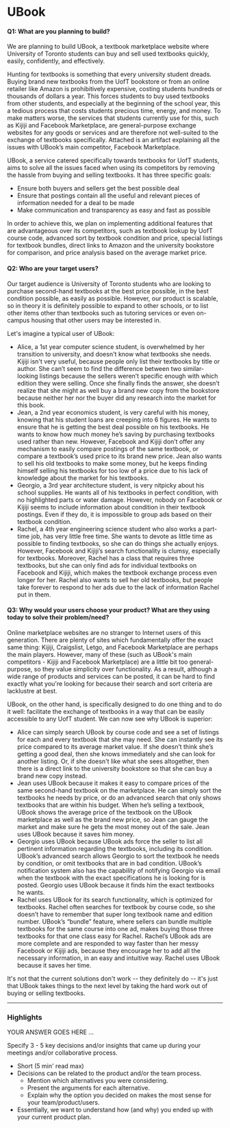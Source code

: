 # UBook

#### Q1: What are you planning to build?

We are planning to build UBook, a textbook marketplace website where University of Toronto students can buy and sell used textbooks quickly, easily, confidently, and effectively.

Hunting for textbooks is something that every university student dreads. Buying brand new textbooks from the UofT bookstore or from an online retailer like Amazon is prohibitively expensive, costing students hundreds or thousands of dollars a year. This forces students to buy used textbooks from other students, and especially at the beginning of the school year, this a tedious process that costs students precious time, energy, and money. To make matters worse, the services that students currently use for this, such as Kijiji and Facebook Marketplace, are general-purpose exchange websites for any goods or services and are therefore not well-suited to the exchange of textbooks specifically. Attached is an artifact explaining all the issues with UBook’s main competitor, Facebook Marketplace.

UBook, a service catered specifically towards textbooks for UofT students, aims to solve all the issues faced when using its competitors by removing the hassle from buying and selling textbooks. It has three specific goals:

* Ensure both buyers and sellers get the best possible deal
* Ensure that postings contain all the useful and relevant pieces of information needed for a deal to be made
* Make communication and transparency as easy and fast as possible

In order to achieve this, we plan on implementing additional features that are advantageous over its competitors, such as textbook lookup by UofT course code, advanced sort by textbook condition and price, special listings for textbook bundles, direct links to Amazon and the university bookstore for comparison, and price analysis based on the  average market price.




#### Q2: Who are your target users?

Our target audience is University of Toronto students who are looking to purchase second-hand textbooks at the best price possible, in the best condition possible, as easily as possible. However, our product is scalable, so in theory it is definitely possible to expand to other schools, or to list other items other than textbooks such as tutoring services or even on-campus housing that other users may be interested in.

Let's imagine a typical user of UBook:

* Alice, a 1st year computer science student, is overwhelmed by her transition to university, and doesn't know what textbooks she needs. Kijiji isn't very useful, because people only list their textbooks by title or author. She can’t seem to find the difference between two similar-looking listings because the sellers weren’t specific enough with which edition they were selling. Once she finally finds the answer, she doesn’t realize that she might as well buy a brand new copy from the bookstore because neither her nor the buyer did any research into the market for this book.
* Jean, a 2nd year economics student, is very careful with his money, knowing that his student loans are creeping into 6 figures. He wants to ensure that he is getting the best deal possible on his textbooks. He wants to know how much money he’s saving by purchasing textbooks used rather than new. However, Facebook and Kijiji don’t offer any mechanism to easily compare postings of the same textbook, or compare a textbook’s used price to its brand new price. Jean also wants to sell his old textbooks to make some money, but he keeps finding himself selling his textbooks for too low of a price due to his lack of knowledge about the market for his textbooks.
* Georgio, a 3rd year architecture student, is very nitpicky about his school supplies. He wants all of his textbooks in perfect condition, with no highlighted parts or water damage. However, nobody on Facebook or Kijiji seems to include information about condition in their textbook postings. Even if they do, it is impossible to group ads based on their textbook condition.
* Rachel, a 4th year engineering science student who also works a part-time job, has very little free time. She wants to devote as little time as possible to finding textbooks, so she can do things she actually enjoys. However, Facebook and Kijiji’s search functionality is clumsy, especially for textbooks. Moreover, Rachel has a class that requires three textbooks, but she can only find ads for individual textbooks on Facebook and Kijiji, which makes the textbook exchange process even longer for her. Rachel also wants to sell her old textbooks, but people take forever to respond to her ads due to the lack of information Rachel put in them.  


#### Q3: Why would your users choose your product? What are they using today to solve their problem/need?


Online marketplace websites are no stranger to Internet users of this generation. There are plenty of sites which fundamentally offer the exact same thing: Kijiji, Craigslist, Letgo, and Facebook Marketplace are perhaps the main players. However, many of these (such as UBook's main competitors - Kijiji and Facebook Marketplace) are a little bit too general-purpose, so they value simplicity over functionality. As a result, although a wide range of products and services can be posted, it can be hard to find exactly what you're looking for because their search and sort criteria are lacklustre at best.

UBook, on the other hand, is specifically designed to do one thing and to do it well: facilitate the exchange of textbooks in a way that can be easily accessible to any UofT student. We can now see why UBook is superior:

* Alice can simply search UBook by course code and see a set of listings for each and every textbook that she may need. She can instantly see its price compared to its average market value. If she doesn’t think she’s getting a good deal, then she knows immediately and she can look for another listing. Or, if she doesn't like what she sees altogether, then there is a direct link to the university bookstore so that she can buy a brand new copy instead.
* Jean uses UBook because it makes it easy to compare prices of the same second-hand textbook on the marketplace. He can simply sort the textbooks he needs by price, or do an advanced search that only shows textbooks that are within his budget. When he’s selling a textbook, UBook shows the average price of the textbook on the UBook marketplace as well as the brand new price, so Jean can gauge the market and make sure he gets the most money out of the sale. Jean uses UBook because it saves him money.
* Georgio uses UBook because UBook ads force the seller to list all pertinent information regarding the textbooks, including its condition. UBook’s advanced search allows Georgio to sort the textbook he needs by condition, or omit textbooks that are in bad condition. UBook’s notification system also has the capability of notifying Georgio via email when the textbook with the exact specifications he is looking for is posted. Georgio uses UBook because it finds him the exact textbooks he wants.
* Rachel uses UBook for its search functionality, which is optimized for textbooks. Rachel often searches for textbook by course code, so she doesn’t have to remember that super long textbook name and edition number. UBook’s “bundle” feature, where sellers can bundle multiple textbooks for the same course into one ad, makes buying those three textbooks for that one class easy for Rachel. Rachel’s UBook ads are more complete and are responded to way faster than her messy Facebook or Kijiji ads, because they encourage her to add all the necessary information, in an easy and intuitive way. Rachel uses UBook because it saves her time.

It's not that the current solutions don't work -- they definitely do -- it's just that UBook takes things to the next level by taking the hard work out of buying or selling textbooks.


----

### Highlights

YOUR ANSWER GOES HERE ...

Specify 3 - 5 key decisions and/or insights that came up during your meetings
and/or collaborative process.

 * Short (5 min' read max)
 * Decisions can be related to the product and/or the team process.
    * Mention which alternatives you were considering.
    * Present the arguments for each alternative.
    * Explain why the option you decided on makes the most sense for your team/product/users.
 * Essentially, we want to understand how (and why) you ended up with your current product plan.
